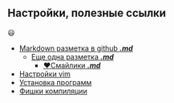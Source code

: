 Настройки, полезные ссылки
---
:smiley:
- [Markdown разметка в github **_.md_**](https://github.com/sandino/Markdown-Cheatsheet)
    - [Еще одна разметка **_.md_**](https://github.com/GnuriaN/format-README/blob/master/README.md)
        - [:heart:Смайлики **_.md_**](https://github.com/GnuriaN/format-README/blob/master/emoji.md)
- [Настройки vim](./GLBAL/vim/vim.md)
- [Установка программ](./GLBAL/install/program.md)
- [Фишки компиляции](./GLBAL/install/program.md)
